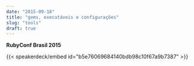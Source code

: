 ```yaml
---
date: "2015-09-18"
title: "gems, executáveis e configurações"
slug: "tools"
draft: true
---
```


**RubyConf Brasil 2015**

{{< speakerdeck/embed id="b5e76069684140bdb98c10f67a9b7387" >}}
